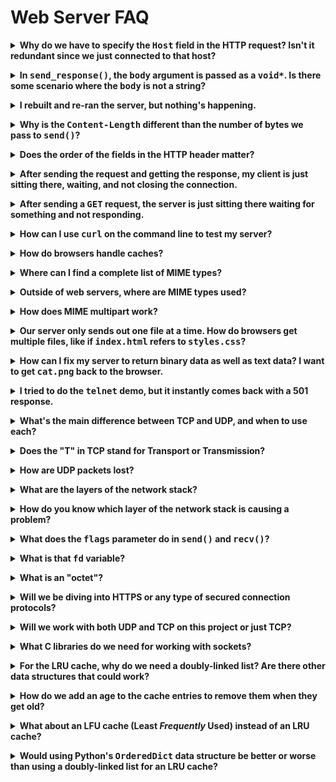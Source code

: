 # Web Server FAQ

<!-- ============================================================================= -->

<p><details><summary><b>Why do we have to specify the <tt>Host</tt> field in the HTTP request? Isn't it redundant since we just connected to that host?</b></summary><p>

In the good old days, there was typically only one host per IP address, and
vice-versa. That is, if we connected to IP address, `198.51.100.20`, there would
have only been one host (e.g. `www.example.com`) associated with it.

In that case, the `Host` field would truly be redundant. (And in fact, it was
not included in the original 1.0 version of HTTP.)

But since then, we've moved to a time where a single computer with a single IP
might host hundreds or even thousands of different websites.

In such a case, the client needs to tell the server not only the file it's
interested in (e.g. `/funnycat.gif`), but also the host that it's coming from
(e.g. `cats.example.com`). After all, there might be hundreds of domains on this
server, and hundreds of `/funnycat.gif` files.

So the `Host` field becomes necessary. The client not only needs to specify the
file they're interested in, but also the domain they're expecting to find it on.

</p></details></p>

<!-- ============================================================================= -->

<p><details><summary><b>In <tt>send_response()</tt>, the <tt>body</tt> argument is passed as a <tt>void*</tt>. Is there some scenario where the <tt>body</tt> is not a string?</b></summary><p>

In the MVP, no it's always a string.

But if you want to serve any kind of binary file (e.g. `foo.jpg`), you'll be
`send()`ing data that's _not_ a string.

This is why `send_response()` takes a `void*`--it can point to any type of data,
string or not.

</p></details></p>

<!-- ============================================================================= -->

<p><details><summary><b>I rebuilt and re-ran the server, but nothing's happening.</b></summary><p>

You have to hit it with a web request. Either send your browser to
`http://localhost:3490/`, or run curl:

```shell
curl -D - http://localhost:3490/
```

</p></details></p>

<!-- ============================================================================= -->

<p><details><summary><b>Why is the <tt>Content-Length</tt> different than the number of bytes we pass to <tt>send()</tt>?</b></summary><p>

It's because they refer to the size of the _payload_ at different layers in the
protocol stack.

Remember that HTTP runs on top of TCP, and TCP runs on top of IP, and IP runs on
top of Ethernet (on your LAN, anyway).

So we first put together our HTTP packet, and in there we put the size of the
HTTP data in `Content-Length`, and doesn't count the HTTP header.

But then we wrap _that entire thing_ inside TCP. (Well, the OS does it for us
when we call `send()`.) So the entirety of the HTTP data, header and body, needs
to be wrapped up in TCP and sent. So when we call `send()`, we give it that
entire length.

</p></details></p>

<!-- ============================================================================= -->

<p><details><summary><b>Does the order of the fields in the HTTP header matter?</b></summary><p>

No. The key-value pairs can be in any order.

Caveat: the first line of the header is always something like this for requests:

```http
GET /index.html HTTP/1.1
```

and the first line of the response is always something like this:

```http
HTTP/1.1 200 OK
```

But _after_ that, with all the things like `Content-Length` and `Content-Type` and all that, those can be in any order.

Don't forget to end your header with an empty line!

</p></details></p>

<!-- ============================================================================= -->

<p><details><summary><b>After sending the request and getting the response, my client is just sitting there, waiting, and not closing the connection.</b></summary><p>

Make sure you have the

```http
Connection: close
```

field in your header.

</p></details></p>

<!-- ============================================================================= -->

<p><details><summary><b>After sending a <tt>GET</tt> request, the server is just sitting there waiting for something and not responding.</b></summary><p>

Make sure you end your request header with a blank line. That's how the server
knows the header is complete.

</p></details></p>

<!-- ============================================================================= -->

<p><details><summary><b>How can I use <tt>curl</tt> on the command line to test my server?</b></summary><p>

`curl` sends web requests from the command line and prints the results on
standard output.

Just hit the URL and print the body:

```shell
curl http://localhost:3490/
```

Hit the URL and print out the response headers and the body:

```shell
curl -D - http://localhost:3490/
```

Hit the URL, print out the request headers (and body), print out the response
headers and body:

```shell
curl -v http://localhost:3490/
```

</p></details></p>

<!-- ============================================================================= -->

<p><details><summary><b>How do browsers handle caches?</b></summary><p>

The browser-side cache (as opposed to the server-side cache that you'll be
writing) has the goal of speeding web page loads by reducing network traffic.

When loading a web page (or other piece of data), the browser first looks in its
cache on disk to see if the data is there. If it is, it can display it
immediately and the user doesn't have to wait for it to come in over the
network.

Of course, there are more details that need to be hashed out.

* Does the browser have a limit on the number of items in the cache?
* Does the browser have a limit on the amount of data in the cache?
* How does the browser refresh the cache or expire elements in the cache?
* How does the browser know which pages should and should not be cached?

Most browsers allow you to see a limit on the cache size in bytes. Old
information that exceeds that limit will be discarded.

Of course, when the browser hits the cache but finds some old data, it needs to
_refresh_ that cache entry from the server again.

Entries might be old, or maybe a web page has said it should never be cached.

A web server can offer hints to a web browser about how data should be cached.
For more information, see the [Cache-Control
header](https://developer.mozilla.org/en-US/docs/Web/HTTP/Headers/Cache-Control).

</p></details></p>

<!-- ============================================================================= -->

<p><details><summary><b>Where can I find a complete list of MIME types?</b></summary><p>

Since people are adding new MIME types all the time, there's not really a such
thing as a _complete_ list.

(You can make up your own MIME types. If they're not official, the second part
of the MIME type should be prefixed with `x-`, like `application/x-bzip`.)

Common MIME types can be found at [MDN's incomplete list of MIME
types](https://developer.mozilla.org/en-US/docs/Web/HTTP/Basics_of_HTTP/MIME_types/Complete_list_of_MIME_types).

</p></details></p>

<!-- ============================================================================= -->

<p><details><summary><b>Outside of web servers, where are MIME types used?</b></summary><p>

MIME actually stands for _Multipurpose Internet Mail Extension_. It was
originally invented to allow email to have attachments. And it's still used in
email today.

Aside from that, there are a variety of miscellaneous uses, but web and email
cover 99.9% of all of them.

</p></details></p>

<!-- ============================================================================= -->

<p><details><summary><b>How does MIME multipart work?</b></summary><p>

It splits the body up into separate MIME sections, each with its own MIME type.

See Wikipedia: [MIME multipart
messages](https://en.wikipedia.org/wiki/MIME#Multipart_messages)

</p></details></p>

<!-- ============================================================================= -->

<p><details><summary><b>Our server only sends out one file at a time. How do browsers get multiple files, like if <tt>index.html</tt> refers to <tt>styles.css</tt>?</b></summary><p>

Turns out they do them in separate requests.

First the browser will get `index.html`. Then it parses the HTML and sees that
it has references to, for example, `styles.css` and `funnycats.gif`. It then
issues two more requests, one for each of those files.

There's a fair amount of overhead to this, so modern browsers typically make a
single TCP connection over the network, and then transmit multiple HTTP requests
over it. Conceptually, however, this still sends multiple HTTP requests, just
like above.

In our server, we specify the header

```http
Connection: close
```

which tells the browser we're hanging up after this one response. This is just
to make our code easier.

</p></details></p>

<!-- ============================================================================= -->

<p><details><summary><b>How can I fix my server to return binary data as well as text data? I want to get <tt>cat.png</tt> back to the browser.</b></summary><p>

If you are building your HTTP response, both header and body, with a single
`sprintf()`, you'll have trouble getting the body in there. This is because
`sprintf()` with `%s` prints a string, and a string ends on the first `'\0'`
character. Undoubtedly the PNG image is full of `0`s, so it stops printing short
of end of the data.

There are two options here:

1. Use two calls to `send()`.

   1. Use `sprintf()` to make the header, but that's all.

   2. Call `send()` once to send the header.

   3. Call `send()` again to send the body.

2. Use `memcpy()` to append the body after the header.

   1. Use `sprintf()` to make the header, but that's all.

   2. Use `memcpy()` to copy the body just after the end of the header.
      `memcpy()` copies a specified number of bytes; it doesn't stop at the
      first `0` byte.

   3. Call `send()` to send out the complete HTTP response.

</p></details></p>

<!-- ============================================================================= -->

<p><details><summary><b>I tried to do the <tt>telnet</tt> demo, but it instantly comes back with a 501 response.</b></summary><p>

Telnet can optionally send some control commands back and forth per the [telnet
protocol](https://tools.ietf.org/html/rfc854) and it seems the Windows version
of telnet does this. Try the
[WSL](https://docs.microsoft.com/en-us/windows/wsl/install-win10) version.

</p></details></p>

<!-- ============================================================================= -->

<p><details><summary><b>What's the main difference between TCP and UDP, and when to use each?</b></summary><p>

TCP offers:

* Error-free data (nothing corrupted)
* In order data (nothing out of order)
* Non-duplicated data (no duplicate packets)
* Complete data (nothing missing)

UDP offers:

* Error-free data (nothing corrupted)

and none of the rest of it.

UDP is a simpler, lower-overhead protocol. It is used in applications where
speed is a priority and data can be lost without a problem. Skype calls are a
great example. If you lose 100 ms of content, you can often still understand the
caller. And if not, we have a protocol for fixing it at the human level ("You
broke up there--can you say that again?").

Another good UDP use case is sending player data to other players in an MMO. If
you drop a packet, you'll get the next update in 1/30th of a second, so no big
loss.

But player type-written chat data, that's something else. When you send a chat,
you expect it to arrive. TCP is much better.

</p></details></p>

<!-- ============================================================================= -->

<p><details><summary><b>Does the "T" in TCP stand for Transport or Transmission?</b></summary><p>

It stands for [Transmission](https://tools.ietf.org/html/rfc793).

Confusingly, it is located at the Transport layer of the [OSI layered network
model](https://en.wikipedia.org/wiki/OSI_model).

</p></details></p>

<!-- ============================================================================= -->

<p><details><summary><b>How are UDP packets lost?</b></summary><p>

The non-answer is that from our perspectives as programmers, it doesn't matter.
Could have been goats chewing on cables, could have been a meteorite strike,
could have been the Norse god Loki up to his usual tricks. The data was lost,
end of story.

But _how_?

One common way is that one of the computers along the route was simply
overloaded. It was busy routing packets, and one of them came in and was
ignored. Internet routers make best effort to forward packets, but they don't
guarantee it. If large numbers of packets are being lost, the network is
over-congested and needs to have some of the load lightened.

Also, if any of the packets were corrupted in transit (which could commonly be
due to radio interference on wifi or noisy copper wires), those packets are
dropped immediately.

Less frequently, the physical medium gets disrupted. Backhoes go through fiber.
Entire countries have had their internet cut off when a ship anchor dragged over
their internet backbone.

In those cases, the internet tries to heal the problem by routing around the
damage, if possible.

</p></details></p>

<!-- ============================================================================= -->

<p><details><summary><b>What are the layers of the network stack?</b></summary><p>

The full stack is described in [OSI layered network
model](https://en.wikipedia.org/wiki/OSI_model). But this is overkill for
understanding the model in a practical sense.

The simplified four-layer model commonly in use from a programmer perspective:

|       Layer       | Example Protocols                   |
|:-----------------:|:------------------------------------|
| Application Layer | HTTP, HTTPS, FTP, TELNET, TFTP, SSH |
|  Transport Layer  | TCP, UDP                            |
|   Network Layer   | IP                                  |
|    Link Layer     | Ethernet (wifi or wired)            |

</p></details></p>


<!-- ============================================================================= -->

<p><details><summary><b>How do you know which layer of the network stack is causing a problem?</b></summary><p>

It's comes down to learning how to troubleshoot network problems.

You start at the lowest layer. Do we have a link-layer (Ethernet) connection to
the other device?

If so, then you move up a layer. Do we have an IP layer connection to the
device?

For connectivity, it's almost always one of those.

TCP layer issues are rare, and are usually a consequence of issues at the IP or
Ethernet layer.

Application layer issues (HTTP, FTP, etc) tend to be program bugs, and you just
debug them normally.

</p></details></p>

<!-- ============================================================================= -->

<p><details><summary><b>What does the <tt>flags</tt> parameter do in <tt>send()</tt> and <tt>recv()</tt>?</b></summary><p>

It gives you additional control over how the data is sent. (Using `read()` or
`write()` with a socket descriptor is the same as calling `recv()` or `send()`
with the `flags` set to `0`.)

Practically speaking, the only flag that is remotely commonly used is `MSG_OOB`,
which is used to send _out of band_ data to the receiver. This is data that can
be logically thought of as being being outside the normal data stream, e.g. for
priority or exception data. The receiving side gets a signal indicating that
some out of band data has arrived and that normal processing should be
interrupted to handle it.

</p></details></p>

<!-- ============================================================================= -->

<p><details><summary><b>What is that <tt>fd</tt> variable?</b></summary><p>

`fd` is the traditional name of a variable that holds a _file descriptor_.

In our web server, this is a number that represents a network connection. (Since
a program might have several connections open at once, it needs to be able to
tell the OS which connection it wants to send data to.)

Where does it come from?

The server is normally sitting quietly waiting for new connections to arrive. It
does this by calling the `accept()` syscall, where it blocks until someone
connects. At that point `accept()` returns a new file descriptor representing
the connection. It is this file descriptor that is used in subsequent `send()`
and `recv()` calls.

Since this file descriptor represents a socket, some documentation refers to it
as a _socket descriptor_. It's the same as a file descriptor, just different
terminology.

In Unix, the old saying goes, _everything_ is a file. What this means is that if
you open a text file for reading, you get a file descriptor back and can use
that with `read()` and `write()` calls. But it also means that if you call
`socket()` or `accept()`, you get a socket descriptor back and you can use that
with `read()` and `write()` calls! Even though one is a traditional file on
disk, and the other is a socket, the OS treats them both like files.

Turns out with sockets, a `write()` is the same as a `send()` with the `flags`
parameter set to `0`. Same with `read()` and `recv()`.

</p></details></p>

<!-- ============================================================================= -->

<p><details><summary><b>What is an "octet"?</b></summary><p>

It's another word for _byte_, practically speaking.

Specifically, an octet is a number that is exactly 8 bits long.

Although a byte is also 8 bits long on basically all modern architectures,
historically there have been systems where a byte was a different number of
bits.

The term _octet_ removes the ambiguity.

</p></details></p>

<!-- ============================================================================= -->

<p><details><summary><b>Will we be diving into HTTPS or any type of secured connection protocols?</b></summary><p>

Not in this class.

HTTPS runs HTTP on top of another protocol called
[TLS](https://en.wikipedia.org/wiki/Transport_Layer_Security). There are [a
number of TLS implementations you can choose
from](https://en.wikipedia.org/wiki/Comparison_of_TLS_implementations).

HTTP works the same in both HTTP and HTTPS; with the latter, the TLS layer is
responsible for the encryption.

But the details of how that is done is beyond the scope of the class.

</p></details></p>

<!-- ============================================================================= -->

<p><details><summary><b>Will we work with both UDP and TCP on this project or just TCP?</b></summary><p>

Just TCP.

Although there's nothing stopping you from sending HTTP with UDP (heck, there's
nothing stopping you from writing out your HTTP data by hand and snail-mailing
it to its destination), TCP provides the reliable transport that HTTP needs, so
people use TCP. That is, they use HTTP/TCP/IP as opposed to HTTP/UDP/IP.

See also: [RFC 1149](https://tools.ietf.org/html/rfc1149).

</p></details></p>

<!-- ============================================================================= -->

<p><details><summary><b>What C libraries do we need for working with sockets?</b></summary><p>

On a Unix system, you don't need to specify anything additional for the build.
But you do need to include the proper header files for particular functions
you're using.

If you want to use the `socket()` syscall, for example, check out the [man page
for `socket()`](http://man7.org/linux/man-pages/man2/socket.2.html) and it'll
tell you what files you need to `#include`.

See also: [Beej's Guide to Network Programming](https://beej.us/guide/bgnet/).

</p></details></p>

<!-- ============================================================================= -->

<p><details><summary><b>For the LRU cache, why do we need a doubly-linked list? Are there other data structures that could work?</b></summary><p>

One of the things the LRU cache needs to do is delete an item from the middle of
the list and move it to the head of the list. And we want to do this fast.

| Data Structure     | Delete | Add to Head |
|--------------------|:------:|:-----------:|
| Linked List        |  O(n)  |     O(1)    |
| Doubly-Linked List |  O(1)  |     O(1)    |

The doubly-linked list has the scaling characteristics that we're looking for.

If you have another data structure that works as well, you could use that
instead.

</p></details></p>

<!-- ============================================================================= -->

<p><details><summary><b>How do we add an age to the cache entries to remove them when they get old?</b></summary><p>

Add a timestamp to the cache entry structure.

> The `time()` library call might be good for this. It returns the current time
> in number of seconds since January 1, 1970.

Then the question is how to expire elements from the cache?

One thing that comes to mind is to periodically scan the cache for expired
entries, but this is an O(n) process.

Another thing you can do is only check for expired cache entries on a _cache
hit_. When you fetch an item from the cache and are about to serve it, check the
time. If it's too old, delete it from the cache and refresh it from disk.

</p></details></p>

<!-- ============================================================================= -->

<p><details><summary><b>What about an LFU cache (Least <i>Frequently</i> Used) instead of an LRU cache?</b></summary><p>

LFU is a similar caching strategy. One place it might differ is if you have a
file that got accessed a million times in a short timeframe, and then never
again. It would persist in an LFU cache for a long time until other pages got
used more.

Also new items might be removed too quickly from the cache due to their low
counts.

It's not a _bad_ strategy--it's just not one that's well-suited for our use.

See also: [Cache Replacement Policies](https://en.wikipedia.org/wiki/Cache_replacement_policies)

</p></details></p>

<!-- ============================================================================= -->

<p><details><summary><b>Would using Python's <tt>OrderedDict</tt> data structure be better or worse than using a doubly-linked list for an LRU cache?</b></summary><p>

Turns out it would be the same!

The question is always, "What's the time complexity for doing the operations we
need to do?"

| Data Structure                | Find Entry | Delete from List | Insert at Head |
|-------------------------------|:----------:|:----------------:|:--------------:|
| Hash Table/Doubly-Linked List |    O(1)    |        O(1)      |      O(1)      |
| `OrderedDict`                 |    O(1)    |        ???       |      O(1)?     |

A bit of research shows that, yes, it's O(1) to insert.

And a bit more shows that it's O(1) to delete from the `OrderedDict`--because it
is implemented using a doubly-linked list!

In fact, the `OrderedDict` implementation is already very similar to our LRU
cache in many respects.

</p></details></p>

<!--
TODO:

-->

<!-- ============================================================================= -->

<!--
Template:

<p><details><summary><b></b></summary><p>
</p></details></p>

-->
